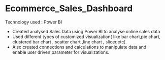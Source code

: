 # Ecommerce_Sales_Dashboard
Technology used : Power BI
- Created analysed Sales Data using Power BI to analyse online sales data
- Used different types of customized visualization( like bar chart,pie chart, clustered bar chart , scatter chart ,line chart , slicer,etc).
- Also created connections and calculations to manipulate data and enable user driven parameter for visualizations.
